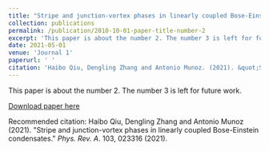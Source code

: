 ```yaml
---
title: "Stripe and junction-vortex phases in linearly coupled Bose-Einstein condensates"
collection: publications
permalink: /publication/2010-10-01-paper-title-number-2
excerpt: 'This paper is about the number 2. The number 3 is left for future work.'
date: 2021-05-01
venue: 'Journal 1'
paperurl: ' '
citation: 'Haibo Qiu, Dengling Zhang and Antonio Munoz. (2021). &quot;Stripe and junction-vortex phases in linearly coupled Bose-Einstein condensates.&quot; <i>Phys. Rev. A</i>. 103, 023316 (2021).'
---
```

This paper is about the number 2. The number 3 is left for future work.

[Download paper here](http://academicpages.github.io/files/paper2.pdf)

Recommended citation: Haibo Qiu, Dengling Zhang and Antonio Munoz (2021). "Stripe and junction-vortex phases in linearly coupled Bose-Einstein condensates." <i>Phys. Rev. A</i>. 103, 023316 (2021).
